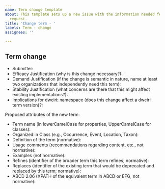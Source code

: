 ```yaml
---
name: Term change template
about: This template sets up a new issue with the information needed for a term change
  request.
title: 'Change term - '
labels: Term - change
assignees: ''

---
```


## Term change

* Submitter: 
* Efficacy Justification (why is this change necessary?): 
* Demand Justification (if the change is semantic in nature, name at least two organizations that independently need this term): 
* Stability Justification (what concerns are there that this might affect existing implementations?): 
* Implications for dwciri: namespace (does this change affect a dwciri term version)?: 

Proposed attributes of the new term:

* Term name (in lowerCamelCase for properties, UpperCamelCase for classes): 
* Organized in Class (e.g., Occurrence, Event, Location, Taxon): 
* Definition of the term (normative): 
* Usage comments (recommendations regarding content, etc., not normative): 
* Examples (not normative): 
* Refines (identifier of the broader term this term refines; normative): 
* Replaces (identifier of the existing term that would be deprecated and replaced by this term; normative): 
* ABCD 2.06 (XPATH of the equivalent term in ABCD or EFG; not normative):
